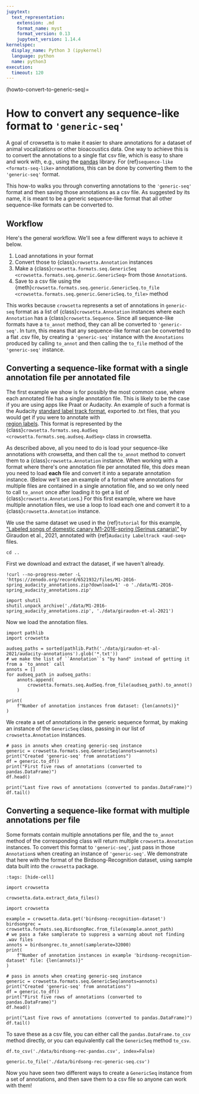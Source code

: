 ```yaml
---
jupytext:
  text_representation:
    extension: .md
    format_name: myst
    format_version: 0.13
    jupytext_version: 1.14.4
kernelspec:
  display_name: Python 3 (ipykernel)
  language: python
  name: python3
execution:
  timeout: 120
---
```


(howto-convert-to-generic-seq)=
# How to convert any sequence-like format to `'generic-seq'`

A goal of crowsetta is to make it easier to share annotations 
for a dataset of animal vocalizations or other bioacoustics data.
One way to achieve this is to 
convert the annotations to a single flat csv file,
which is easy to share and work with, 
e.g., using the [pandas](https://pandas.pydata.org/) library.
For {ref}`sequence-like <formats-seq-like>` annotations, 
this can be done by converting them to the `'generic-seq'` format.

This how-to walks you through converting 
annotations to the `'generic-seq'` format and 
then saving those annotations as a csv file.
As suggested by its name,
it is meant to be a generic sequence-like format
that all other sequence-like formats can be converted to.

## Workflow

Here's the general workflow. We'll see a few different ways to achieve it below.
1. Load annotations in your format
2. Convert those to {class}`crowsetta.Annotation` instances
3. Make a {class}`crowsetta.formats.seq.GenericSeq <crowsetta.formats.seq.generic.GenericSeq>` 
   from those `Annotation`s.
4. Save to a csv file using the 
   {meth}`crowsetta.formats.seq.generic.GenericSeq.to_file  <crowsetta.formats.seq.generic.GenericSeq.to_file>` 
   method

This works because `crowsetta` represents a set of annotations in `generic-seq` format 
as a list of {class}`crowsetta.Annotation` instances 
where each `Annotation` has a {class}`crowsetta.Sequence`.
Since all sequence-like formats have a `to_annot` 
method, they can all be converted to `'generic-seq'`.
In turn, this means that any sequence-like format 
can be converted to a flat .csv file, 
by creating a `'generic-seq'` instance with the 
`Annotations` produced by calling `to_annot` 
and then calling the `to_file` method of 
the `'generic-seq'` instance.

## Converting a sequence-like format with a single annotation file per annotated file

The first example we show is for possibly the most common case, 
where each annotated file has a single annotation file.
This is likely to be the case if you are using apps like Praat or Audacity.
An example of such a format is the Audacity 
[standard label track format](https://manual.audacityteam.org/man/importing_and_exporting_labels.html#Standard_.28default.29_format), 
exported to .txt files, that you would get if you were to annotate with  
[region labels](https://manual.audacityteam.org/man/label_tracks.html#type).
This format is represented by the 
{class}`crowsetta.formats.seq.AudSeq <crowsetta.formats.seq.audseq.AudSeq>` 
class in crowsetta.

As described above,
all you need to do is load your sequence-like annotations 
with crowsetta, 
and then call the `to_annot` method 
to convert them to a {class}`crowsetta.Annotation` instance.
When working with a format 
where there's one annotation file per annotated file, 
this *does* mean you need to load **each** file 
and convert it into a separate annotation instance.
(Below we'll see an example of a format 
where annotations for multiple files 
are contained in a single annotation file, 
and so we only need to call `to_annot` once 
after loading it to get a list of 
{class}`crowsetta.Annotation`s.)
For this first example, 
where we have multiple annotation files, 
we use a loop to load each one and convert it to a 
{class}`crowsetta.Annotation` instance.
 
We use the same dataset we used in the {ref}`tutorial` for this example, 
["Labeled songs of domestic canary M1-2016-spring (Serinus canaria)"](https://zenodo.org/record/6521932)
by Giraudon et al., 2021, 
annotated with {ref}`Audacity Labeltrack <aud-seq>` files.

```{code-cell} ipython3
cd ..
```

First we download and extract the dataset, if we haven't already.

```{code-cell} ipython3
!curl --no-progress-meter -L 'https://zenodo.org/record/6521932/files/M1-2016-spring_audacity_annotations.zip?download=1' -o './data/M1-2016-spring_audacity_annotations.zip'
```

```{code-cell} ipython3
import shutil
shutil.unpack_archive('./data/M1-2016-spring_audacity_annotations.zip', './data/giraudon-et-al-2021')
```


Now we load the annotation files.

```{code-cell} ipython3
import pathlib
import crowsetta

audseq_paths = sorted(pathlib.Path('./data/giraudon-et-al-2021/audacity-annotations').glob('*.txt'))
# we make the list of ``Annotation``s "by hand" instead of getting it from a `to_annot` call
annots = []
for audseq_path in audseq_paths:
    annots.append(
        crowsetta.formats.seq.AudSeq.from_file(audseq_path).to_annot()
    )

print(
    f"Number of annotation instances from dataset: {len(annots)}"
) 
```

We create a set of annotations in the generic sequence format, by making an instance of the `GenericSeq` class, passing in our list of `crowsetta.Annotation` instances.

```{code-cell} ipython3
# pass in annots when creating generic-seq instance
generic = crowsetta.formats.seq.GenericSeq(annots=annots)
print("Created 'generic-seq' from annotations")
df = generic.to_df()
print("First five rows of annotations (converted to pandas.DataFrame)")
df.head()
```

```{code-cell} ipython3
print("Last five rows of annotations (converted to pandas.DataFrame)")
df.tail()
```

## Converting a sequence-like format with multiple annotations per file

Some formats contain multiple annotations per file, 
and the `to_annot` method of the corresponding class 
will return multiple `crowsetta.Annotation` instances. 
To convert this format to `'generic-seq'`, 
just pass in those `Annotation`s when 
creating an instance of `'generic-seq'`.
We demonstrate that here with the format of the Birdsong-Recognition dataset, 
using sample data built into the `crowsetta` package.

```{code-cell} ipython3
:tags: [hide-cell]

import crowsetta

crowsetta.data.extract_data_files()
```

```{code-cell} ipython3
import crowsetta

example = crowsetta.data.get('birdsong-recognition-dataset')
birdsongrec = crowsetta.formats.seq.BirdsongRec.from_file(example.annot_path)
# we pass a fake samplerate to suppress a warning about not finding .wav files
annots = birdsongrec.to_annot(samplerate=32000)
print(
    f"Number of annotation instances in example 'birdsong-recognition-dataset' file: {len(annots)}"
) 

# pass in annots when creating generic-seq instance
generic = crowsetta.formats.seq.GenericSeq(annots=annots)
print("Created 'generic-seq' from annotations")
df = generic.to_df()
print("First five rows of annotations (converted to pandas.DataFrame)")
df.head()
```

```{code-cell} ipython3
print("Last five rows of annotations (converted to pandas.DataFrame)")
df.tail()
```

To save these as a csv file, you can either call the `pandas.DataFrame.to_csv` method directly, or you can equivalently call the `GenericSeq` method `to_csv`.

```{code-cell} ipython3
df.to_csv('./data/birdsong-rec-pandas.csv', index=False)

generic.to_file('./data/birdsong-rec-generic-seq.csv')
```

Now you have seen two different ways to create a `GenericSeq` instance from a set of annotations, and then save them to a csv file so anyone can work with them!
